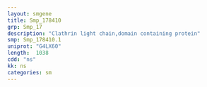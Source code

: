 ```yaml
---
layout: smgene
title: Smp_178410
grp: Smp_17
description: "Clathrin light chain,domain containing protein"
smp: Smp_178410.1
uniprot: "G4LX60"
length:  1038
cdd: "ns"
kk: ns
categories: sm
---
```


